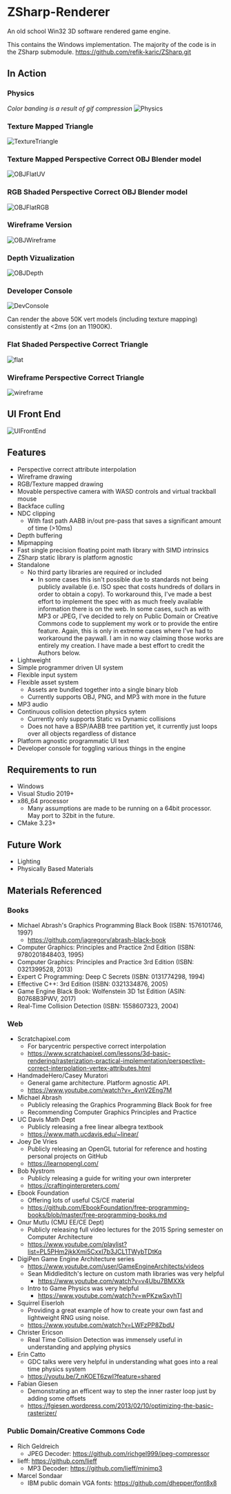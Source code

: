 # ZSharp-Renderer
An old school Win32 3D software rendered game engine.

This contains the Windows implementation. The majority of the code is in the ZSharp submodule.
https://github.com/refik-karic/ZSharp.git

## In Action

### Physics
_Color banding is a result of gif compression_
![Physics](https://i.imgur.com/ZtY31vJ.gif)

### Texture Mapped Triangle
![TextureTriangle](https://user-images.githubusercontent.com/54491280/263252965-a3581a54-16ff-468d-b98b-58b8e75fe9de.png)

### Texture Mapped Perspective Correct OBJ Blender model
![OBJFlatUV](https://i.imgur.com/ZrFNIug.png)

### RGB Shaded Perspective Correct OBJ Blender model
![OBJFlatRGB](https://user-images.githubusercontent.com/54491280/271782726-cbed0fd5-fe08-4f70-aec5-2d0c9a64291d.png)

### Wireframe Version
![OBJWireframe](https://i.imgur.com/u9HKEoR.png)

### Depth Vizualization
![OBJDepth](https://i.imgur.com/CFmnvcH.png)

### Developer Console
![DevConsole](https://i.imgur.com/LJaHGZH.png)

Can render the above 50K vert models (including texture mapping) consistently at <2ms (on an 11900K).

### Flat Shaded Perspective Correct Triangle
![flat](https://user-images.githubusercontent.com/54491280/263252971-57e83ee2-a00c-4a7a-b64b-355d6250f324.png)

### Wireframe Perspective Correct Triangle
![wireframe](https://user-images.githubusercontent.com/54491280/263252970-a0f96d3f-15b7-4050-9dbd-e82d70792bb8.png)

## UI Front End
![UIFrontEnd](https://i.imgur.com/is4PMPD.png)

## Features
- Perspective correct attribute interpolation
- Wireframe drawing
- RGB/Texture mapped drawing
- Movable perspective camera with WASD controls and virtual trackball mouse
- Backface culling
- NDC clipping
  - With fast path AABB in/out pre-pass that saves a significant amount of time (>10ms)
- Depth buffering
- Mipmapping
- Fast single precision floating point math library with SIMD intrinsics
- ZSharp static library is platform agnostic
- Standalone
  - No third party libraries are required or included
    - In some cases this isn't possible due to standards not being publicly available (i.e. ISO spec that costs hundreds of dollars in order to obtain a copy). To workaround this, I've made a best effort to implement the spec with as much freely available information there is on the web. In some cases, such as with MP3 or JPEG, I've decided to rely on Public Domain or Creative Commons code to supplement my work or to provide the entire feature. 
     Again, this is only in extreme cases where I've had to workaround the paywall. I am in no way claiming those works are entirely my creation. I have made a best effort to credit the Authors below.
- Lightweight
- Simple programmer driven UI system
- Flexible input system
- Flexible asset system
  - Assets are bundled together into a single binary blob
  - Currently supports OBJ, PNG, and MP3 with more in the future
- MP3 audio
- Continuous collision detection physics sytem
  - Currently only supports Static vs Dynamic collisions
  - Does not have a BSP/AABB tree partition yet, it currently just loops over all objects regardless of distance
- Platform agnostic programmatic UI text
- Developer console for toggling various things in the engine

## Requirements to run
- Windows
- Visual Studio 2019+
- x86_64 processor
  - Many assumptions are made to be running on a 64bit processor. May port to 32bit in the future.
- CMake 3.23+

## Future Work
- Lighting
- Physically Based Materials

## Materials Referenced
### Books
- Michael Abrash's Graphics Programming Black Book (ISBN: 1576101746, 1997)
  - https://github.com/jagregory/abrash-black-book
- Computer Graphics: Principles and Practice 2nd Edition (ISBN: 9780201848403, 1995)
- Computer Graphics: Principles and Practice 3rd Edition (ISBN: 0321399528, 2013)
- Expert C Programming: Deep C Secrets (ISBN: 0131774298, 1994)
- Effective C++: 3rd Edition (ISBN: 0321334876, 2005)
- Game Engine Black Book: Wolfenstein 3D 1st Edition (ASIN: B0768B3PWV, 2017)
- Real-Time Collision Detection (ISBN: 1558607323, 2004)

### Web
- Scratchapixel.com
  - For barycentric perspective correct interpolation
  - https://www.scratchapixel.com/lessons/3d-basic-rendering/rasterization-practical-implementation/perspective-correct-interpolation-vertex-attributes.html
- HandmadeHero/Casey Muratori
  - General game architecture. Platform agnostic API.
  - https://www.youtube.com/watch?v=_4vnV2Eng7M
- Michael Abrash
  - Publicly releasing the Graphics Programming Black Book for free
  - Recommending Computer Graphics Principles and Practice
- UC Davis Math Dept
  - Publicly releasing a free linear albegra textbook
  - https://www.math.ucdavis.edu/~linear/
- Joey De Vries
  - Publicly releasing an OpenGL tutorial for reference and hosting personal projects on GitHub
  - https://learnopengl.com/
- Bob Nystrom
  - Publicly releasing a guide for writing your own interpreter
  - https://craftinginterpreters.com/
- Ebook Foundation
  - Offering lots of useful CS/CE material
  - https://github.com/EbookFoundation/free-programming-books/blob/master/free-programming-books.md
- Onur Mutlu (CMU EE/CE Dept)
  - Publicly releasing full video lectures for the 2015 Spring semester on Computer Architecture
  - https://www.youtube.com/playlist?list=PL5PHm2jkkXmi5CxxI7b3JCL1TWybTDtKq
- DigiPen Game Engine Architecture series
  - https://www.youtube.com/user/GameEngineArchitects/videos
  - Sean Middleditch's lecture on custom math libraries was very helpful
    - https://www.youtube.com/watch?v=v4Ubu7BMXXk
  - Intro to Game Physics was very helpful
    - https://www.youtube.com/watch?v=wPKzwSxyhTI
- Squirrel Eiserloh
  - Providing a great example of how to create your own fast and lightweight RNG using noise.
  - https://www.youtube.com/watch?v=LWFzPP8ZbdU
- Christer Ericson
  - Real Time Collision Detection was immensely useful in understanding and applying physics
- Erin Catto
  - GDC talks were very helpful in understanding what goes into a real time physics system
  - https://youtu.be/7_nKOET6zwI?feature=shared
- Fabian Giesen
  - Demonstrating an efficent way to step the inner raster loop just by adding some offsets
  - https://fgiesen.wordpress.com/2013/02/10/optimizing-the-basic-rasterizer/

### Public Domain/Creative Commons Code
- Rich Geldreich
  - JPEG Decoder: https://github.com/richgel999/jpeg-compressor
- lieff: https://github.com/lieff
  - MP3 Decoder: https://github.com/lieff/minimp3
- Marcel Sondaar
  - IBM public domain VGA fonts: https://github.com/dhepper/font8x8
